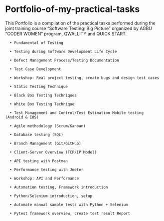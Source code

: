 # Portfolio-of-my-practical-tasks
This Portfolio is a compilation of the practical tasks performed during the joint training course “Software Testing: Big Picture” organized by AGBU “CODER WOMEN” program, QWALLITY and QUICK START.

      • Fundamental of Testing

      • Testing during Software Development Life Cycle

      • Defect Management Process/Testing Documentation

      • Test Case Development

      • Workshop: Real project testing, create bugs and design test cases

      • Static Testing Technique

      • Black Box Testing Techniques

      • White Box Testing Technique

      • Test Management and Control/Test Estimation Mobile testing (Android & IOS)

      • Agile methodology (Scrum/Kanban)

      • Database testing (SQL)

      • Branch Management (Git/GitHub)

      • Client-Server Overview (TCP/IP Model)

      • API testing with Postman

      • Performance testing with Jmeter

      • Workshop: API and Performance

      • Automation testing, Framework introduction

      • Python/Selenium introduction, setup

      • Automate manual sample tests with Python + Selenium

      • Pytest framework overview, create test result Report
